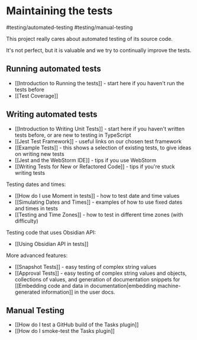 # Maintaining the tests

<span class="related-pages">#testing/automated-testing #testing/manual-testing</span>

This project really cares about automated testing of its source code.

It's not perfect, but it is valuable and we try to continually improve the tests.

## Running automated tests

- [[Introduction to Running the tests]] - start here if you haven't run the tests before
- [[Test Coverage]]

## Writing automated tests

- [[Introduction to Writing Unit Tests]] - start here if you haven't written tests before, or are new to testing in TypeScript
- [[Jest Test Framework]] - useful links on our chosen test framework
- [[Example Tests]] - this shows a selection of existing tests, to give ideas on writing new tests
- [[Jest and the WebStorm IDE]] - tips if you use WebStorm
- [[Writing Tests for New or Refactored Code]] - tips if you're stuck writing tests

Testing dates and times:

- [[How do I use Moment in tests]] - how to test date and time values
- [[Simulating Dates and Times]] - examples of how to use fixed dates and times in tests
- [[Testing and Time Zones]] - how to test in different time zones (with difficulty)

Testing code that uses Obsidian API:

- [[Using Obsidian API in tests]]

More advanced features:

- [[Snapshot Tests]] - easy testing of complex string values
- [[Approval Tests]] - easy testing of complex string values and objects, collections of values, and generation of documentation snippets for [[Embedding code and data in documentation|embedding machine-generated information]] in the user docs.

## Manual Testing

- [[How do I test a GitHub build of the Tasks plugin]]
- [[How do I smoke-test the Tasks plugin]]
